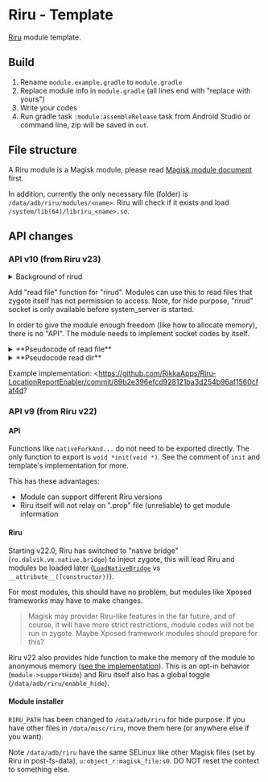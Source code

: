 # Riru - Template

[Riru](https://github.com/RikkaApps/Riru) module template.

## Build

1. Rename `module.example.gradle` to `module.gradle`
2. Replace module info in `module.gradle` (all lines end with "replace with yours")
3. Write your codes
4. Run gradle task `:module:assembleRelease` task from Android Studio or command line, zip will be saved in `out`.

## File structure

A Riru module is a Magisk module, please read [Magisk module document](https://topjohnwu.github.io/Magisk/guides.html#magisk-modules) first.

In addition, currently the only necessary file (folder) is `/data/adb/riru/modules/<name>`. Riru will check if it exists and load `/system/lib(64)/libriru_<name>.so`.

## API changes

### API v10 (from Riru v23)

<details>
  <summary>Background of rirud</summary>

  Riru v22.0 move config files to `/data/adb`, this makes patch SELinux rules a must. However Magisk's `sepolicy.rule` actually not work for maybe lots of devices. As the release of Riru v22.0, these people "suddenly" appears.

  `sepolicy.rule` support was added from Magisk v20.2, a long time ago, no one report to Magisk 😒.

  To workaround this "problem", "rirud" is introduced. It will be started by `post-fs-data.sh` and run a socket runs under `u:r:zygote:s0` context. All file operations can be done through this socket.
</details>


Add "read file" function for "rirud". Modules can use this to read files that zygote itself has not permission to access. Note, for hide purpose, "rirud" socket is only available before system_server is started.

In order to give the module enough freedom (like how to allocate memory), there is no "API". The module needs to implement socket codes by itself.

<details>

  <summary>**Pseudocode of read file**</summary>

```
socket(PF_UNIX, SOCK_STREAM)
setup_sockaddr("rirud")

write(ACTION_READ_FILE /* 4 */, sizeof(uint32))
write(path_size, sizeof(uint32))
write(path, path_size)

errno = read(sizeof(int32_t)) // errno of "open" in "rirud"
if (errno != 0) return

bytes_count = read(sizeof(int32_t))

if (bytes_count > 0) {
  // file has size
  // read total "bytes_count" bytes
} else if (bytes_count == 0) {
  // file has no size, read until 0
  // read until 0
}
```

</details>

<details>

  <summary>**Pseudocode read dir**</summary>

```
socket(PF_UNIX, SOCK_STREAM)
setup_sockaddr("rirud")

write(ACTION_READ_DIR /* 5 */, sizeof(uint32))
write(path_size, sizeof(uint32))
write(path, path_size)

errno = read(sizeof(int32_t)) // errno of "opendir" in "rirud"
if (errno != 0) return

while (true) {
  write(1 /* continue */, sizeof(uint8))

  reply = read(sizeof(int32))
  if (reply == -1) break // end
  if (reply != 0) continue  // reply is errno of "readdir" in "rirud"

  d_type = read(sizeof(uchar))
  d_name = read(256)
}
```

</details>

Example implementation: <https://github.com/RikkaApps/Riru-LocationReportEnabler/commit/89b2e396efcd928121ba3d254b96af1560cfaf4d?

### API v9 (from Riru v22)

#### API

Functions like `nativeForkAnd...` do not need to be exported directly. The only function to export is `void *init(void *)`. See the comment of `init` and template's implementation for more.

This has these advantages:

* Module can support different Riru versions
* Riru itself will not relay on ".prop" file (unreliable) to get module information

#### Riru

Starting v22.0, Riru has switched to "native bridge" (`ro.dalvik.vm.native.bridge`) to inject zygote, this will lead Riru and modules be loaded later ([`LoadNativeBridge`](https://cs.android.com/android/platform/superproject/+/android-11.0.0_r1:art/libnativebridge/native_bridge.cc;l=227) vs `__attribute__((constructor))`).

For most modules, this should have no problem, but modules like Xposed frameworks may have to make changes.

> Magisk may provider Riru-like features in the far future, and of course, it will have more strict restrictions, module codes will not be run in zygote. Maybe Xposed framework modules should prepare for this?

Riru v22 also provides hide function to make the memory of the module to anonymous memory ([see the implementation](https://github.com/RikkaApps/Riru/blob/master/core/src/main/cpp/hide.cpp)). This is an opt-in behavior (`module->supportHide`) and Riru itself also has a global toggle (`/data/adb/riru/enable_hide`).

#### Module installer

`RIRU_PATH` has been changed to `/data/adb/riru` for hide purpose. If you have other files in `/data/misc/riru`, move them here (or anywhere else if you want).

Note `/data/adb/riru` have the same SELinux like other Magisk files (set by Riru in post-fs-data), `u:object_r:magisk_file:s0`. DO NOT reset the context to something else.